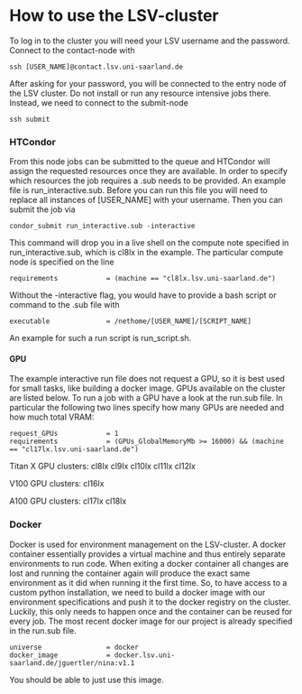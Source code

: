 # How to use the LSV-cluster

To log in to the cluster you will need your LSV username and the password. Connect to the contact-node with

```
ssh [USER_NAME]@contact.lsv.uni-saarland.de
```

After asking for your password, you will be connected to the entry node of the LSV cluster. Do not install or run any resource intensive jobs
there. Instead, we need to connect to the submit-node

```
ssh submit
```

### HTCondor

From this node jobs can be submitted to the queue and HTCondor will assign the requested resources once they are available. In order to specify which resources the job requires a .sub needs to be provided. An example file is run_interactive.sub. Before you can run this file you will need to replace all instances of [USER_NAME] with your username. Then you can submit the job via

```
condor_submit run_interactive.sub -interactive
```
This command will drop you in a live shell on the compute note specified in run_interactive.sub, which is cl8lx in the example. The particular compute node is specified on the line

```
requirements            = (machine == "cl8lx.lsv.uni-saarland.de")
```
Without the -interactive flag, you would have to provide a bash script or command to the .sub file with

```
executable              = /nethome/[USER_NAME]/[SCRIPT_NAME]
```
An example for such a run script is run_script.sh.

#### GPU
The example interactive run file does not request a GPU, so it is best used for small tasks, like building a docker image. GPUs available on the cluster are listed below. To run a job with a GPU have a look at the run.sub file. In particular the following two lines specify how many
GPUs are needed and how much total VRAM:
```
request_GPUs            = 1
requirements            = (GPUs_GlobalMemoryMb >= 16000) && (machine == "cl17lx.lsv.uni-saarland.de")
```

Titan X GPU clusters:
cl8lx
cl9lx
cl10lx
cl11lx
cl12lx

V100 GPU clusters:
cl16lx

A100 GPU clusters:
cl17lx
cl18lx


### Docker

Docker is used for environment management on the LSV-cluster. A docker container essentially provides a virtual machine and thus entirely separate environments to run code. When exiting a docker container all changes are lost and running the container again will produce the exact same environment as it did when running it the first time. So, to have access to a custom python installation, we need to build a docker image with our environment specifications and push it to the docker registry on the cluster. Luckily, this only needs to happen once and the container can be reused for every job. The most recent docker image for our project is already specified in the run.sub file.

```
universe                = docker
docker_image            = docker.lsv.uni-saarland.de/jguertler/nina:v1.1
```
You should be able to just use this image.